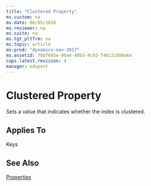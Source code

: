 ```yaml
---
title: "Clustered Property"
ms.custom: na
ms.date: 06/05/2016
ms.reviewer: na
ms.suite: na
ms.tgt_pltfrm: na
ms.topic: article
ms-prod: "dynamics-nav-2017"
ms.assetid: 78bf605e-99ae-40b3-8c93-f46c2c808e64
caps.latest.revision: 4
manager: edupont
---
```

# Clustered Property
Sets a value that indicates whether the index is clustered.  
  
## Applies To  
 Keys  
  
## See Also  
 [Properties](Properties.md)